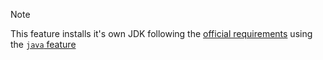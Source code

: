 > [!NOTE]
> This feature installs it's own JDK following the [official requirements](https://ghidra-sre.org/InstallationGuide.html#Requirements) using the [`java` feature](https://github.com/devcontainers/features/tree/main/src/java)